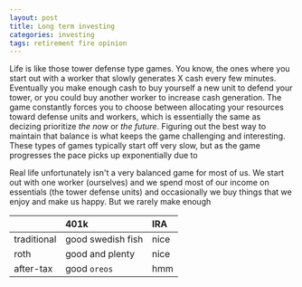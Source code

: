 ```yaml
---
layout: post
title: Long term investing
categories: investing
tags: retirement fire opinion
---
```


Life is like those tower defense type games. You know, the ones where you start out with a worker that slowly generates X cash every few minutes. Eventually you make enough cash to buy yourself a new unit to defend your tower, or you could buy another worker to increase cash generation. The game constantly forces you to choose between allocating your resources toward defense units and workers, which is essentially the same as decizing prioritize *the now* or *the future*. Figuring out the best way to maintain that balance is what keeps the game challenging and interesting. These types of games typically start off very slow, but as the game progresses the pace picks up exponentially due to 

Real life unfortunately isn't a very balanced game for most of us. We start out with one worker (ourselves) and we spend most of our income on essentials (the tower defense units) and occasionally we buy things that we enjoy and make us happy. But we rarely make enough 




|              | 401k              | IRA   |
|:-------------|:------------------|:------|
| traditional  | good swedish fish | nice  |
| roth         | good and plenty   | nice  |
| after-tax    | good `oreos`      | hmm   |


 <!--more-->

